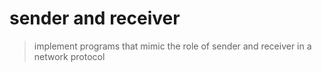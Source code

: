 # sender and receiver

> implement programs that mimic the role of sender and receiver in a network protocol

